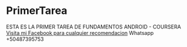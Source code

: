 # PrimerTarea
ESTA ES LA PRIMER TAREA DE FUNDAMENTOS ANDROID - COURSERA
[Visita mi Facebook para cualquier recomendacion](www.facebook.com/nandop12)
Whatsapp +50487395753
